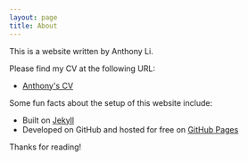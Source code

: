 ```yaml
---
layout: page
title: About
---
```


This is a website written by Anthony Li.

Please find my CV at the following URL:
* [Anthony's CV](https://github.com/llja0112/latex_cv/blob/master/CV.pdf)

Some fun facts about the setup of this website include:
* Built on [Jekyll](https://jekyllrb.com)
* Developed on GitHub and hosted for free on [GitHub Pages](https://pages.github.com)

Thanks for reading!
